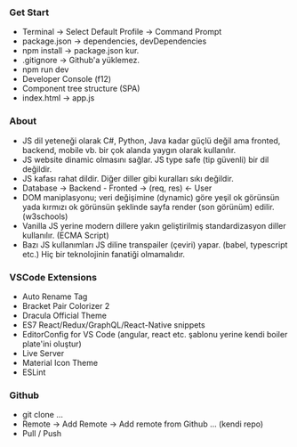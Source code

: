 ### Get Start
- Terminal -> Select Default Profile -> Command Prompt
- package.json -> dependencies, devDependencies
- npm install -> package.json kur. 
- .gitignore -> Github'a yüklemez. 
- npm run dev
- Developer Console (f12)
- Component tree structure (SPA)
- index.html -> app.js

### About
- JS dil yeteneği olarak C#, Python, Java kadar güçlü değil ama
fronted, backend, mobile vb. bir çok alanda yaygın olarak kullanılır.  
- JS website dinamic olmasını sağlar. JS type safe (tip güvenli) bir dil değildir. 
- JS kafası rahat dildir. Diğer diller gibi kuralları sıkı değildir. 
- Database -> Backend - Fronted -> (req, res) <- User
- DOM maniplasyonu; veri değişimine (dynamic) göre yeşil ok görünsün yada kırmızı ok görünsün şeklinde sayfa render (son görünüm) edilir. (w3schools)  
- Vanilla JS yerine modern dillere yakın geliştirilmiş standardizasyon diller kullanılır. (ECMA Script)
- Bazı JS kullanımları JS diline transpailer (çeviri) yapar. (babel, typescript etc.) 
Hiç bir teknolojinin fanatiği olmamalıdır. 

### VSCode Extensions
- Auto Rename Tag
- Bracket Pair Colorizer 2
- Dracula Official Theme
- ES7 React/Redux/GraphQL/React-Native snippets
- EditorConfig for VS Code (angular, react etc. şablonu yerine kendi boiler plate'ini oluştur)
- Live Server
- Material Icon Theme
- ESLint

### Github
- git clone ... 
- Remote -> Add Remote -> Add remote from Github ... (kendi repo)
- Pull / Push


